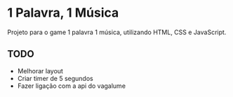 # 1 Palavra, 1 Música
Projeto para o game 1 palavra 1 música, utilizando HTML, CSS e JavaScript.

## TODO

* Melhorar layout
* Criar timer de 5 segundos
* Fazer ligação com a api do vagalume
